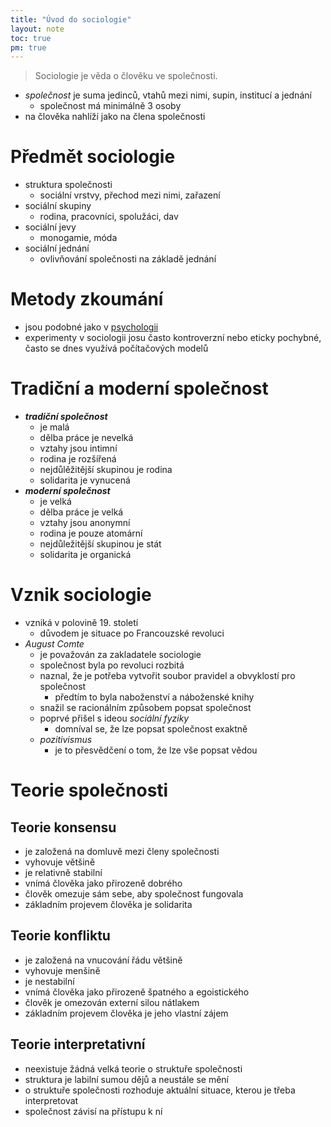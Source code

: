 ```yaml
---
title: "Úvod do sociologie"
layout: note
toc: true
pm: true
---
```

> Sociologie je věda o člověku ve společnosti.

- _společnost_ je suma jedinců, vtahů mezi nimi, supin, institucí a jednání
    - společnost má minimálně 3 osoby
- na člověka nahlíží jako na člena společnosti
# Předmět sociologie
- struktura společnosti
    - sociální vrstvy, přechod mezi nimi, zařazení
- sociální skupiny
    - rodina, pracovníci, spolužáci, dav
- sociální jevy
    - monogamie, móda
- sociální jednání
    - ovlivňování společnosti na základě jednání
# Metody zkoumání
- jsou podobné jako v [psychologii](/notes/school/social-sciences/introduction-to-psychology#metody-zkoumání)
- experimenty v sociologii josu často kontroverzní nebo eticky pochybné, často se dnes využívá počítačových modelů
# Tradiční a moderní společnost
- **_tradiční společnost_**
    - je malá
    - dělba práce je nevelká
    - vztahy jsou intimní
    - rodina je rozšířená
    - nejdůlěžitější skupinou je rodina
    - solidarita je vynucená
- **_moderní společnost_**
    - je velká
    - dělba práce je velká
    - vztahy jsou anonymní
    - rodina je pouze atomární
    - nejdůležitější skupinou je stát
    - solidarita je organická
# Vznik sociologie
- vzniká v polovině 19. století
    - důvodem je situace po Francouzské revoluci
- _August Comte_
    - je považován za zakladatele sociologie
    - společnost byla po revoluci rozbitá
    - naznal, že je potřeba vytvořit soubor pravidel a obvyklostí pro společnost
        - předtím to byla naboženství a náboženské knihy
    - snažil se racionálním způsobem popsat společnost
    - poprvé přišel s ideou _sociální fyziky_
        - domníval se, že lze popsat společnost exaktně
    - _pozitivismus_
        - je to přesvědčení o tom, že lze vše popsat vědou
# Teorie společnosti
## Teorie konsensu
- je založená na domluvě mezi členy společnosti
- vyhovuje většině
- je relativně stabilní
- vnímá člověka jako přirozeně dobrého
- člověk omezuje sám sebe, aby společnost fungovala
- základním projevem člověka je solidarita
## Teorie konfliktu
- je založená na vnucování řádu většině
- vyhovuje menšině
- je nestabilní
- vnímá člověka jako přirozeně špatného a egoistického
- člověk je omezován externí silou nátlakem
- základním projevem člověka je jeho vlastní zájem
## Teorie interpretativní
- neexistuje žádná velká teorie o struktuře společnosti
- struktura je labilní sumou dějů a neustále se mění
- o struktuře společnosti rozhoduje aktuální situace, kterou je třeba interpretovat
- společnost závisí na přístupu k ní